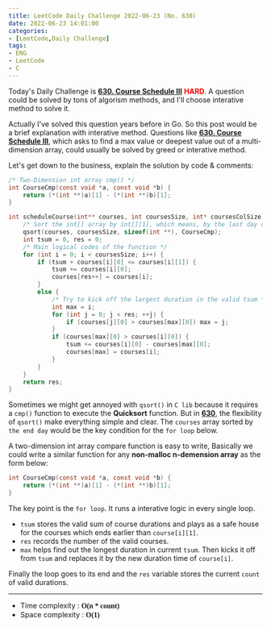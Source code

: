 ```yaml
---
title: LeetCode Daily Challenge 2022-06-23 (No. 630)
date: 2022-06-23 14:01:00
categories:
- [LeetCode,Daily Challenge]
tags: 
- ENG
- LeetCode
- C
---
```

Today's Daily Challenge is **[630. Course Schedule III](https://leetcode.com/problems/course-schedule-iii/)** <font color=Red><b>HARD</b></font>. A question could be solved by tons of algorism methods, and I'll choose interative method to solve it.

Actually I've solved this question years before in Go. So this post would be a brief explanation with interative method. Questions like **[630. Course Schedule III](https://leetcode.com/problems/course-schedule-iii/)**, which asks to find a max value or deepest value out of a multi-dimension array, could usually be solved by greed or interative method.

Let's get down to the business, explain the solution by code & comments:
```c
/* Two-Dimension int array cmp() */
int CourseCmp(const void *a, const void *b) {
    return (*(int **)a)[1] - (*(int **)b)[1];
}

int scheduleCourse(int** courses, int coursesSize, int* coursesColSize){
    /* Sort the int[] array by int[][1], which means, by the last day of the course */
    qsort(courses, coursesSize, sizeof(int **), CourseCmp);
    int tsum = 0, res = 0;
    /* Main logical codes of the function */
    for (int i = 0; i < coursesSize; i++) {
        if (tsum + courses[i][0] <= courses[i][1]) {
            tsum += courses[i][0];
            courses[res++] = courses[i];
        }
        else {
            /* Try to kick off the largest duration in the valid tsum */
            int max = i;
            for (int j = 0; j < res; ++j) {
                if (courses[j][0] > courses[max][0]) max = j;
            }
            if (courses[max][0] > courses[i][0]) {
                tsum += courses[i][0] - courses[max][0];
                courses[max] = courses[i];
            }
        }
    }
    return res;
}
```
Sometimes we might get annoyed with `qsort()` in `C lib` because it requires a `cmp()` function to execute the **Quicksort** function. But in **[630](https://leetcode.com/problems/course-schedule-iii/)**, the flexibility of `qsort()` make everything simple and clear. The `courses` array sorted by `the end day` would be the key condition for the `for loop` below.

A two-dimension int array compare function is easy to write, Basically we could write a similar function for any **non-malloc n-demension array** as the form below:
```c
int CourseCmp(const void *a, const void *b) {
    return (*(int **)a)[1] - (*(int **)b)[1];
}
```
The key point is the `for loop`. It runs a interative logic in every single loop.
- `tsum` stores the valid sum of course durations and plays as a safe house for the courses which ends earlier than `course[i][1]`.
- `res` records the number of the valid courses.
- `max` helps find out the longest duration in current `tsum`. Then kicks it off from `tsum` and replaces it by the new duration time of `course[i]`.

Finally the loop goes to its end and the `res` variable stores the current `count` of valid durations.

---
- Time complexity : <font style="font-family:'Georgia'"><b>O(n * count)</b></font>
- Space complexity : <font style="font-family:'Georgia'"><b>O(1)</b></font>